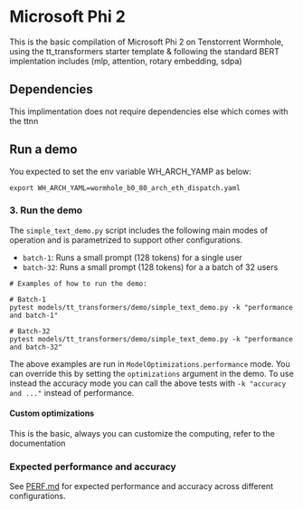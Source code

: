 # Microsoft Phi 2

This is the basic compilation of Microsoft Phi 2 on Tenstorrent Wormhole, using the tt_transformers starter template & following the standard BERT implentation includes (mlp, attention, rotary embedding, sdpa)

## Dependencies
This implimentation does not require dependencies else which comes with the ttnn

## Run a demo
You expected to set the env variable WH_ARCH_YAMP as below:

```
export WH_ARCH_YAML=wormhole_b0_80_arch_eth_dispatch.yaml
```

### 3. Run the demo

The `simple_text_demo.py` script includes the following main modes of operation and is parametrized to support other configurations.

- `batch-1`: Runs a small prompt (128 tokens) for a single user
- `batch-32`: Runs a small prompt (128 tokens) for a a batch of 32 users

```
# Examples of how to run the demo:

# Batch-1
pytest models/tt_transformers/demo/simple_text_demo.py -k "performance and batch-1"

# Batch-32
pytest models/tt_transformers/demo/simple_text_demo.py -k "performance and batch-32"

```

The above examples are run in `ModelOptimizations.performance` mode. You can override this by setting the `optimizations` argument in the demo. To use instead the accuracy mode you can call the above tests with `-k "accuracy and ..."` instead of performance.

#### Custom optimizations
This is the basic, always you can customize the computing, refer to the documentation

### Expected performance and accuracy

See [PERF.md](PERF.md) for expected performance and accuracy across different configurations.
